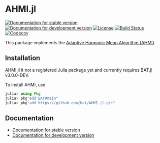 # AHMI.jl

[![Documentation for stable version](https://img.shields.io/badge/docs-stable-blue.svg)](https://BAT.github.io/AHMI.jl/stable)
[![Documentation for development version](https://img.shields.io/badge/docs-dev-blue.svg)](https://BAT.github.io/AHMI.jl/dev)
[![License](http://img.shields.io/badge/license-MIT-brightgreen.svg?style=flat)](LICENSE.md)
[![Build Status](https://github.com/BAT/AHMI.jl/workflows/CI/badge.svg?branch=main)](https://github.com/BAT/AHMI.jl/actions?query=workflow%3ACI)
[![Codecov](https://codecov.io/gh/BAT/AHMI.jl/branch/main/graph/badge.svg)](https://codecov.io/gh/BAT/AHMI.jl)

This package implements the [Adaptive Harmonic Mean Algorithm (AHMI)](http://doi.org/10.1142/S0217751X20501420).

## Installation

AHMI.jl it not a registered Julia package yet and currently requires BAT.jl v3.0.0-DEV.

To install AHMI, use

```julia
julia> using Pkg
julia> pkg"add BAT#main"
julia> pkg"add https://github.com/bat/AHMI.jl.git"
```

## Documentation

* [Documentation for stable version](https://BAT.github.io/AHMI.jl/stable)
* [Documentation for development version](https://BAT.github.io/AHMI.jl/dev)
